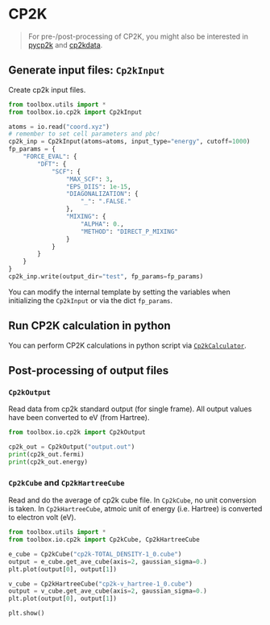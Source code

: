 # CP2K

> For pre-/post-processing of CP2K, you might also be interested in [pycp2k](https://github.com/SINGROUP/pycp2k) and [cp2kdata](https://github.com/robinzyb/cp2kdata).

## Generate input files: `Cp2kInput`

Create cp2k input files.

```python
from toolbox.utils import *
from toolbox.io.cp2k import Cp2kInput

atoms = io.read("coord.xyz")
# remember to set cell parameters and pbc!
cp2k_inp = Cp2kInput(atoms=atoms, input_type="energy", cutoff=1000)
fp_params = {
    "FORCE_EVAL": {
        "DFT": {
            "SCF": {
                "MAX_SCF": 3,
                "EPS_DIIS": 1e-15,
                "DIAGONALIZATION": {
                    "_": ".FALSE."
                },
                "MIXING": {
                    "ALPHA": 0.,
                    "METHOD": "DIRECT_P_MIXING"
                }
            }
        }
    }
}
cp2k_inp.write(output_dir="test", fp_params=fp_params)

```

You can modify the internal template by setting the variables when initializing the `Cp2kInput` or via the dict `fp_params`.

## Run CP2K calculation in python

You can perform CP2K calculations in python script via [`Cp2kCalculator`](calculator.md).

## Post-processing of output files

### `Cp2kOutput`

Read data from cp2k standard output (for single frame).
All output values have been converted to eV (from Hartree).

```python
from toolbox.io.cp2k import Cp2kOutput

cp2k_out = Cp2kOutput("output.out")
print(cp2k_out.fermi)
print(cp2k_out.energy)

```

### `Cp2kCube` and `Cp2kHartreeCube`

Read and do the average of cp2k cube file.
In `Cp2kCube`, no unit conversion is taken. In `Cp2kHartreeCube`, atmoic unit of energy (i.e. Hartree) is converted to electron volt (eV).

```python
from toolbox.utils import *
from toolbox.io.cp2k import Cp2kCube, Cp2kHartreeCube

e_cube = Cp2kCube("cp2k-TOTAL_DENSITY-1_0.cube")
output = e_cube.get_ave_cube(axis=2, gaussian_sigma=0.)
plt.plot(output[0], output[1])

v_cube = Cp2kHartreeCube("cp2k-v_hartree-1_0.cube")
output = v_cube.get_ave_cube(axis=2, gaussian_sigma=0.)
plt.plot(output[0], output[1])

plt.show()
```
